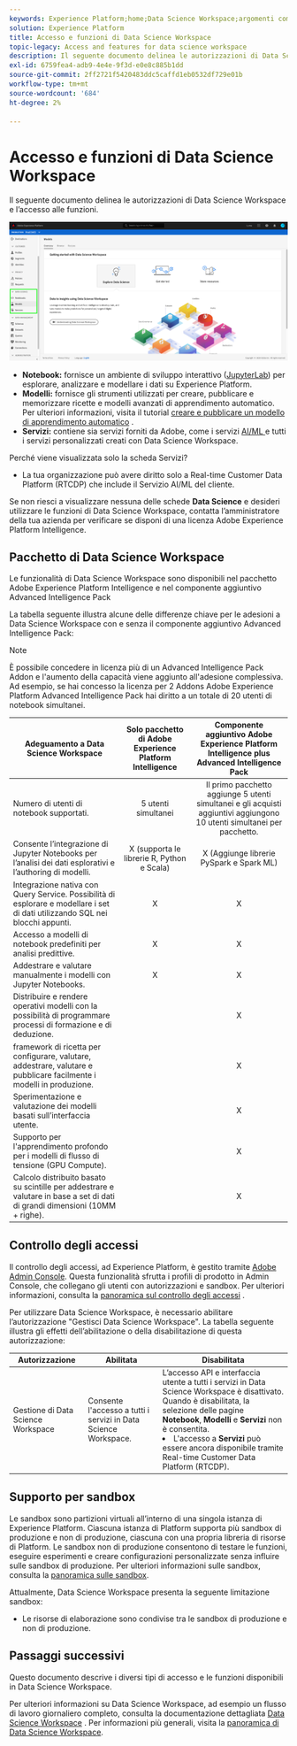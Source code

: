 ```yaml
---
keywords: Experience Platform;home;Data Science Workspace;argomenti comuni;controllo accessi;sandbox;pacchetto di informazioni;funzioni dsw;accesso dsw;Adobe Experience Platform Intelligence;intelligence;pacchetto di informazioni aep
solution: Experience Platform
title: Accesso e funzioni di Data Science Workspace
topic-legacy: Access and features for data science workspace
description: Il seguente documento delinea le autorizzazioni di Data Science Workspace e l’accesso alle funzioni.
exl-id: 6759fea4-adb9-4e4e-9f3d-e0e8c885b1dd
source-git-commit: 2ff2721f5420483ddc5caffd1eb0532df729e01b
workflow-type: tm+mt
source-wordcount: '684'
ht-degree: 2%

---
```


# Accesso e funzioni di Data Science Workspace

Il seguente documento delinea le autorizzazioni di Data Science Workspace e l’accesso alle funzioni.

![Schede DSW](./images/access/platform-tabs.png)

- **Notebook:** fornisce un ambiente di sviluppo interattivo ([JupyterLab](./jupyterlab/overview.md)) per esplorare, analizzare e modellare i dati su Experience Platform.
- **Modelli:** fornisce gli strumenti utilizzati per creare, pubblicare e memorizzare ricette e modelli avanzati di apprendimento automatico. Per ulteriori informazioni, visita il tutorial [creare e pubblicare un modello di apprendimento automatico](./models-recipes/create-publish-model.md) .
- **Servizi:** contiene sia servizi forniti da Adobe, come i servizi  [AI/ML ](../intelligent-services/home.md) e tutti i servizi personalizzati creati con Data Science Workspace.

Perché viene visualizzata solo la scheda Servizi?

- La tua organizzazione può avere diritto solo a Real-time Customer Data Platform (RTCDP) che include il Servizio AI/ML del cliente.

Se non riesci a visualizzare nessuna delle schede **Data Science** e desideri utilizzare le funzioni di Data Science Workspace, contatta l’amministratore della tua azienda per verificare se disponi di una licenza Adobe Experience Platform Intelligence.

## Pacchetto di Data Science Workspace

Le funzionalità di Data Science Workspace sono disponibili nel pacchetto Adobe Experience Platform Intelligence e nel componente aggiuntivo Advanced Intelligence Pack

La tabella seguente illustra alcune delle differenze chiave per le adesioni a Data Science Workspace con e senza il componente aggiuntivo Advanced Intelligence Pack:

>[!NOTE]
>
>È possibile concedere in licenza più di un Advanced Intelligence Pack Addon e l&#39;aumento della capacità viene aggiunto all&#39;adesione complessiva. Ad esempio, se hai concesso la licenza per 2 Addons Adobe Experience Platform Advanced Intelligence Pack hai diritto a un totale di 20 utenti di notebook simultanei.

| Adeguamento a Data Science Workspace | Solo pacchetto di Adobe Experience Platform Intelligence | Componente aggiuntivo Adobe Experience Platform Intelligence plus Advanced Intelligence Pack |
| --- | :---: | :---: |
| Numero di utenti di notebook supportati. | 5 utenti simultanei | Il primo pacchetto aggiunge 5 utenti simultanei e gli acquisti aggiuntivi aggiungono 10 utenti simultanei per pacchetto. |
| Consente l’integrazione di Jupyter Notebooks per l’analisi dei dati esplorativi e l’authoring di modelli. | X (supporta le librerie R, Python e Scala) | X (Aggiunge librerie PySpark e Spark ML) |
| Integrazione nativa con Query Service. Possibilità di esplorare e modellare i set di dati utilizzando SQL nei blocchi appunti. | X | X |
| Accesso a modelli di notebook predefiniti per analisi predittive. | X | X |
| Addestrare e valutare manualmente i modelli con Jupyter Notebooks. | X | X |
| Distribuire e rendere operativi modelli con la possibilità di programmare processi di formazione e di deduzione. |  | X |
| framework di ricetta per configurare, valutare, addestrare, valutare e pubblicare facilmente i modelli in produzione. |  | X |
| Sperimentazione e valutazione dei modelli basati sull’interfaccia utente. |  | X |
| Supporto per l&#39;apprendimento profondo per i modelli di flusso di tensione (GPU Compute). |  | X |
| Calcolo distribuito basato su scintille per addestrare e valutare in base a set di dati di grandi dimensioni (10MM + righe). |  | X |

## Controllo degli accessi

Il controllo degli accessi, ad Experience Platform, è gestito tramite [Adobe Admin Console](https://adminconsole.adobe.com). Questa funzionalità sfrutta i profili di prodotto in Admin Console, che collegano gli utenti con autorizzazioni e sandbox. Per ulteriori informazioni, consulta la [panoramica sul controllo degli accessi](../access-control/home.md) .

Per utilizzare Data Science Workspace, è necessario abilitare l’autorizzazione &quot;Gestisci Data Science Workspace&quot;. La tabella seguente illustra gli effetti dell’abilitazione o della disabilitazione di questa autorizzazione:

| Autorizzazione | Abilitata | Disabilitata |
|---|---|---|
| Gestione di Data Science Workspace | Consente l&#39;accesso a tutti i servizi in Data Science Workspace. | L’accesso API e interfaccia utente a tutti i servizi in Data Science Workspace è disattivato. Quando è disabilitata, la selezione delle pagine **Notebook**, **Modelli** e **Servizi** non è consentita. <li>L&#39;accesso a **Servizi** può essere ancora disponibile tramite Real-time Customer Data Platform (RTCDP).</li> |

## Supporto per sandbox

Le sandbox sono partizioni virtuali all’interno di una singola istanza di Experience Platform. Ciascuna istanza di Platform supporta più sandbox di produzione e non di produzione, ciascuna con una propria libreria di risorse di Platform. Le sandbox non di produzione consentono di testare le funzioni, eseguire esperimenti e creare configurazioni personalizzate senza influire sulle sandbox di produzione. Per ulteriori informazioni sulle sandbox, consulta la [panoramica sulle sandbox](../sandboxes/home.md).

Attualmente, Data Science Workspace presenta la seguente limitazione sandbox:

- Le risorse di elaborazione sono condivise tra le sandbox di produzione e non di produzione.

## Passaggi successivi

Questo documento descrive i diversi tipi di accesso e le funzioni disponibili in Data Science Workspace.

Per ulteriori informazioni su Data Science Workspace, ad esempio un flusso di lavoro giornaliero completo, consulta la documentazione dettagliata [Data Science Workspace](./walkthrough.md) . Per informazioni più generali, visita la [panoramica di Data Science Workspace](./home.md).
